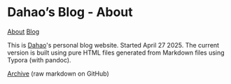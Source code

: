 # Dahao’s Blog - About

[About](./about.html) 	[Blog](./main.html)

This is [Dahao](https://dahaotang.com/)'s personal blog website. Started April 27 2025. The current version is built using pure HTML files generated from Markdown files using Typora (with pandoc). 

[Archive](https://github.com/DahaoTang/Blogs/tree/customized-parser-version/public/archive) (raw markdown on GitHub)